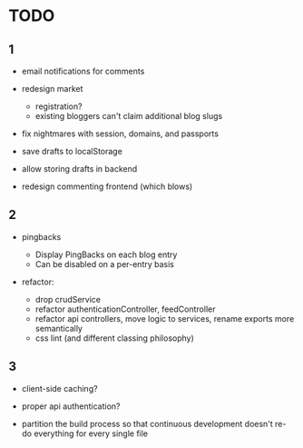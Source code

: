 TODO 
=======

1
-------

- email notifications for comments

- redesign market
  - registration?
  - existing bloggers can't claim additional blog slugs

- fix nightmares with session, domains, and passports

- save drafts to localStorage
- allow storing drafts in backend
- redesign commenting frontend (which blows)

2
-------

- pingbacks
  - Display PingBacks on each blog entry
  - Can be disabled on a per-entry basis

- refactor:
    - drop crudService
    - refactor authenticationController, feedController
    - refactor api controllers, move logic to services, rename exports more semantically
    - css lint (and different classing philosophy)



3
-------

- client-side caching?
- proper api authentication?

- partition the build process so that continuous development
  doesn't re-do everything for every single file
  